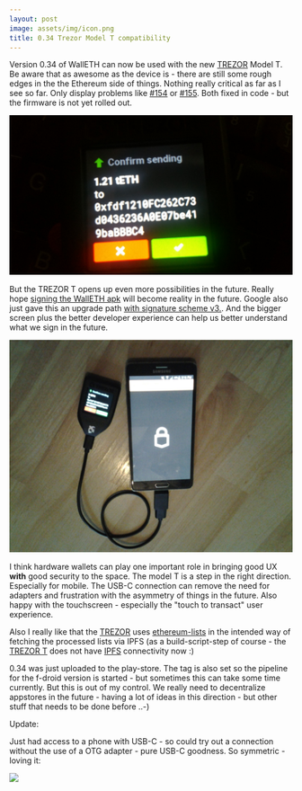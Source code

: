 ```yaml
---
layout: post
image: assets/img/icon.png
title: 0.34 Trezor Model T compatibility
---
```


Version 0.34 of WallETH can now be used with the new [TREZOR](https://shop.trezor.io) Model T. Be aware that as awesome as the device is - there are still some rough edges in the the Ethereum side of things. Nothing really critical as far as I see so far. Only display problems like [#154](https://github.com/trezor/trezor-core/issues/154) or  [#155](https://github.com/trezor/trezor-core/issues/155). Both fixed in code - but the firmware is not yet rolled out.

![](/assets/img/news/confirm_send_trezort.jpg)

But the TREZOR T opens up even more possibilities in the future. Really hope [signing the WallETH apk](https://github.com/walleth/walleth/issues/143) will become reality in the future. Google also just gave this an upgrade path [with signature scheme v3.](https://developer.android.com/preview/features/security-behav.html). And the bigger screen plus the better developer experience can help us better understand what we sign in the future.

![](/assets/img/news/walleth_model_t_tx.jpg)

I think hardware wallets can play one important role in bringing good UX **with** good security to the space. The model T is a step in the right direction. Especially for mobile. The USB-C connection can remove the need for adapters and frustration with the asymmetry of things in the future. Also happy with the touchscreen - especially the "touch to transact" user experience.

Also I really like that the [TREZOR](https://shop.trezor.io) uses [ethereum-lists](https://github.com/ethereum-lists/tokens) in the intended way of fetching the processed lists via IPFS (as a build-script-step of course - the [TREZOR T](https://preorder.trezor.io) does not have [IPFS](https://ipfs.io) connectivity now :)

0.34 was just uploaded to the play-store. The tag is also set so the pipeline for the f-droid version is started - but sometimes this can take some time currently. But this is out of my control. We really need to decentralize appstores in the future - having a lot of ideas in this direction - but other stuff that needs to be done before ..-)

Update:

Just had access to a phone with USB-C - so could try out a connection without the use of a OTG adapter - pure USB-C goodness. So symmetric - loving it:

![](/assets/img/news/trezor_usb_c_to_usb_c.jpg)
